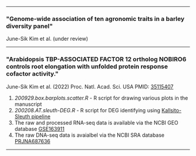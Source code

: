 ***  
### "Genome-wide association of ten agronomic traits in a barley diversity panel"  
June-Sik Kim et al. (under review)  
  
  

***  
### "Arabidopsis TBP-ASSOCIATED FACTOR 12 ortholog NOBIRO6 controls root elongation with unfolded protein response cofactor activity."
June-Sik Kim et al. (2022) Proc. Natl. Acad. Sci. USA  PMID: [35115407](https://pubmed.ncbi.nlm.nih.gov/35115407/)  

1. *200929.box.barplots.scatter.R* - R script for drawing various plots in the manuscript  
2. *200208.AT.sleuth-DEG.R*       - R script for DEG identifying using [Kallsito-Sleuth pipeline](https://www.nature.com/articles/nmeth.4324)  
3. The raw and processed RNA-seq data is available via the NCBI GEO database [GSE163911](https://www.ncbi.nlm.nih.gov/geo/query/acc.cgi?acc=GSE163911)  
4. The raw DNA-seq data is avaialbel via the NCBI SRA database [PRJNA687636](https://www.ncbi.nlm.nih.gov/bioproject/PRJNA687636)  

***  

